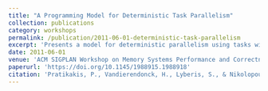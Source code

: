 ```yaml
---
title: "A Programming Model for Deterministic Task Parallelism"
collection: publications
category: workshops
permalink: /publication/2011-06-01-deterministic-task-parallelism
excerpt: 'Presents a model for deterministic parallelism using tasks with isolated footprints, removing the need for cache coherence and enabling provably deterministic execution.'
date: 2011-06-01
venue: 'ACM SIGPLAN Workshop on Memory Systems Performance and Correctness (MSPC)'
paperurl: 'https://doi.org/10.1145/1988915.1988918'
citation: 'Pratikakis, P., Vandierendonck, H., Lyberis, S., & Nikolopoulos, D. S. (2011). &quot;A Programming Model for Deterministic Task Parallelism.&quot; <i>MSPC ''11</i>, 7–12. https://doi.org/10.1145/1988915.1988918'
---
```

